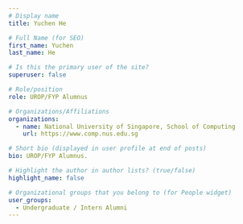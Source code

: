```yaml
---
# Display name
title: Yuchen He

# Full Name (for SEO) 
first_name: Yuchen
last_name: He

# Is this the primary user of the site?
superuser: false

# Role/position
role: UROP/FYP Alumnus

# Organizations/Affiliations
organizations:
  - name: National University of Singapore, School of Computing
    url: https://www.comp.nus.edu.sg

# Short bio (displayed in user profile at end of posts)
bio: UROP/FYP Alumnus. 

# Highlight the author in author lists? (true/false)
highlight_name: false

# Organizational groups that you belong to (for People widget)
user_groups:
  - Undergraduate / Intern Alumni
---
```

